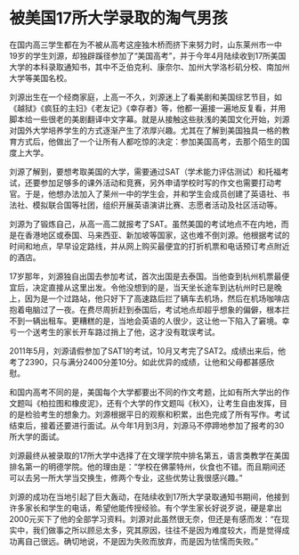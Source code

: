 # 被美国17所大学录取的淘气男孩

在国内高三学生都在为不被从高考这座独木桥而挤下来努力时，山东莱州市一中19岁的学生刘源，却独辟蹊径参加了“美国高考”，并于今年4月陆续收到17所美国大学的本科录取通知书，其中不乏伯克利、康奈尔、加州大学洛杉矶分校、南加州大学等美国名校。

刘源出生在一个经商家庭，上高一不久，刘源迷上了看美剧和美国综艺节目，如《越狱》《疯狂的主妇》《老友记》《幸存者》等，他都一遍接一遍地反复看，并用脚本给一些很老的美剧翻译中文字幕。就是从接触这些肤浅的美国文化开始，刘源对国外大学培养学生的方式逐渐产生了浓厚兴趣。尤其在了解到美国独具一格的教育方式后，他做出了一个让所有人都吃惊的决定：参加美国高考，去那个陌生的国度上大学。

刘源了解到，要想考取美国的大学，需要通过SAT（学术能力评估测试）和托福考试，还要参加足够多的课外活动和竞赛，另外申请学校时写的作文也需要打动考官。于是，他想办法加入了莱州一中的学生会，并和学生会成员创建了英语社、书法社、模拟联合国等社团，组织开展英语演讲比赛、志愿者活动及社区活动等。

刘源为了锻炼自己，从高一高二就报考了SAT。虽然美国的考试地点不在内地，而是在香港地区或泰国、马来西亚、新加坡等国家，这也难不倒刘源。他根据考试的时间和地点，早早设定路线，并从网上购买最便宜的打折机票和电话预订考点附近的酒店。

17岁那年，刘源独自出国去参加考试，首次出国是去泰国。当他查到杭州机票最便宜后，决定直接从这里出发。令他没想到的是，当天坐长途车到达杭州时已是晚上，因为是一个过路站，他只好下了高速路后拦了辆车去机场，然后在机场咖啡店抱着电脑过了一夜。在费尽周折赶到泰国后，考试地点却超乎想象的偏僻，根本拦不到一辆出租车。更糟糕的是，当地会英语的人很少，这让他一下陷入了窘境。幸亏一个送考生的家长开车路过捎上了他，这才没有耽误考试。

2011年5月，刘源请假参加了SAT1的考试，10月又考完了SAT2。成绩出来后，他考了2390，只与满分2400分差10分。如此优异的成绩，让他和父母都甚感欣慰。

和国内高考不同的是，美国每个大学都要出不同的作文考题，比如有所大学出的作文题叫《柏拉图和橡皮泥》，还有个大学的作文题叫《秋X》，让考生自由发挥，目的是检验考生的想象力。刘源根据平日的观察和积累，出色完成了所有写作。考试结束后，接着还要进行面试。从今年1月到3月，刘源马不停蹄地参加了报考的30所大学的面试。

刘源最终从被录取的17所大学中选择了在文理学院中排名第五，语言类教学在美国排名第一的明德学院。他的理由是：“学校在佛蒙特州，伙食也不错。而且期间还可以去另一所大学当交换生，修两个专业，这些优势让我很感兴趣。”

刘源的成功在当地引起了巨大轰动，在陆续收到17所大学录取通知书期间，他接到许多家长和学生的电话，希望他能传授经验。有个学生家长好说歹说，硬是拿出2000元买下了他的全部学习资料。刘源对此虽然很无奈，但还是有感而发：“在现实中，我们做事之所以顾忌太多，究其原因，往往不是因为难度较大，而是觉得成功离自己很远。确切地说，不是因为失败而放弃，而是因为怯懦而失败。”